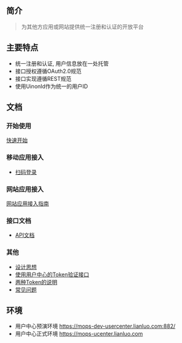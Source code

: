 <!-- --- title: 用户中心 -->

## 简介

  > 为其他方应用或网站提供统一注册和认证的开放平台

## 主要特点

* 统一注册和认证, 用户信息放在一处托管
* 接口授权遵循OAuth2.0规范
* 接口实现遵循REST规范
* 使用UinonId作为统一的用户ID


## 文档

### 开始使用

  [快速开始](get-started)

### 移动应用接入

* [扫码登录](qrcode-login)

### 网站应用接入

  [网站应用接入指南](web-integration)


### 接口文档

* [API文档](api)

### 其他

* [设计思想](design)
* [使用用户中心的Token验证接口](authentication)
* [两种Token的说明](token)
* [常见问题](qa)


## 环境

* 用户中心预演环境  https://mops-dev-usercenter.lianluo.com:882/
* 用户中心正式环境  https://mops-ucenter.lianluo.com


